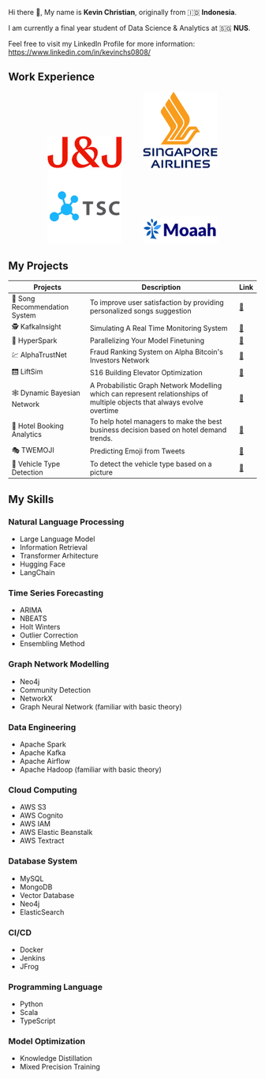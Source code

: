Hi there 👋, My name is **Kevin Christian**, originally from 🇮🇩 **Indonesia**. 

I am currently a final year student of Data Science & Analytics at 🇸🇬 **NUS**. 

Feel free to visit my LinkedIn Profile for more information: https://www.linkedin.com/in/kevinchs0808/

<h2>Work Experience</h2>

<p align="center">
  <a href="https://www.jnj.com/discover-j-j" align="center"><img src="./images/JNJ.png" hspace="20" width='150'></a>
  <a href="https://www.singaporeair.com/" align="center"><img src="./images/singapore-airlines.png" hspace="20" width='150'></a>
  <a href="https://www.tsc.ai/" align="center"><img src="./images/tsc-ai.png" hspace="20" width='150'></a>
  <a href="https://moaah.com/" align="center"><img src="./images/moaah.png" hspace="20" width='150'></a>
</p>
<h2>My Projects</h2>

 Projects | Description | Link
 --- | --- | ---
 🎵 Song Recommendation System | To improve user satisfaction by providing personalized songs suggestion | <a href="https://github.com/kevinchs0808/KafkaInsight/tree/main">🔗</a>
 🕵️ KafkaInsight | Simulating A Real Time Monitoring System | <a href="https://github.com/kevinchs0808/KafkaInsight/tree/main">🔗</a>
 🔀 HyperSpark | Parallelizing Your Model Finetuning | <a href="https://github.com/kevinchs0808/HyperSpark/tree/main">🔗</a>
 💹 AlphaTrustNet | Fraud Ranking System on Alpha Bitcoin's Investors Network | <a href="https://github.com/kevinchs0808/AlphaTrustNet/tree/main">🔗</a>
 🛗 LiftSim | S16 Building Elevator Optimization | <a href="https://github.com/kevinchs0808/LiftSim">🔗</a>
 🕸️ Dynamic Bayesian Network | A Probabilistic Graph Network Modelling which can represent relationships of multiple objects that always evolve overtime | <a href="https://drive.google.com/file/d/18ShvRHz_c6rVNIWSU0lZ3fBtd_PPGbRf/view">🔗</a>
 🏨 Hotel Booking Analytics | To help hotel managers to make the best business decision based on hotel demand trends. | <a href="https://github.com/kevinchs0808/Hotel_Booking_Analytics/blob/main/Hotel_Booking_Analytics.pdf">🔗</a>
 🎭 TWEMOJI | Predicting Emoji from Tweets | <a href="https://github.com/kevinchs0808/CS3244-Twemoji/blob/main/Models/BERT.ipynb">🔗</a>
 🚗 Vehicle Type Detection | To detect the vehicle type based on a picture | <a href="https://github.com/kevinchs0808/Data-Science-Projects/blob/main/Vehicle_Type_Detection.ipynb">🔗</a>

<h2>My Skills</h2>

<h3>Natural Language Processing</h3>

- Large Language Model
- Information Retrieval
- Transformer Arhitecture
- Hugging Face
- LangChain

<h3>Time Series Forecasting</h3>

- ARIMA
- NBEATS
- Holt Winters
- Outlier Correction
- Ensembling Method

<h3>Graph Network Modelling</h3>

- Neo4j
- Community Detection
- NetworkX
- Graph Neural Network (familiar with basic theory)

<h3>Data Engineering</h3>

- Apache Spark
- Apache Kafka
- Apache Airflow
- Apache Hadoop (familiar with basic theory)

<h3>Cloud Computing</h3>

- AWS S3
- AWS Cognito
- AWS IAM
- AWS Elastic Beanstalk
- AWS Textract

<h3>Database System</h3>

- MySQL
- MongoDB
- Vector Database
- Neo4j
- ElasticSearch

<h3>CI/CD</h3>

- Docker
- Jenkins
- JFrog

<h3>Programming Language</h3>

- Python
- Scala
- TypeScript

<h3>Model Optimization</h3>

- Knowledge Distillation
- Mixed Precision Training

<!--
**kevinchs0808/kevinchs0808** is a ✨ _special_ ✨ repository because its `README.md` (this file) appears on your GitHub profile.

Here are some ideas to get you started:

- 🔭 I’m currently working on ...
- 🌱 I’m currently learning ...
- 👯 I’m looking to collaborate on ...
- 🤔 I’m looking for help with ...
- 💬 Ask me about ...
- 📫 How to reach me: ...
- 😄 Pronouns: ...
- ⚡ Fun fact: ...
-->
